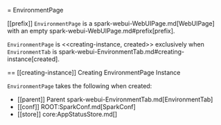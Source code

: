 = EnvironmentPage

[[prefix]]
`EnvironmentPage` is a spark-webui-WebUIPage.md[WebUIPage] with an empty spark-webui-WebUIPage.md#prefix[prefix].

`EnvironmentPage` is <<creating-instance, created>> exclusively when `EnvironmentTab` is spark-webui-EnvironmentTab.md#creating-instance[created].

== [[creating-instance]] Creating EnvironmentPage Instance

`EnvironmentPage` takes the following when created:

* [[parent]] Parent spark-webui-EnvironmentTab.md[EnvironmentTab]
* [[conf]] ROOT:SparkConf.md[SparkConf]
* [[store]] core:AppStatusStore.md[]
